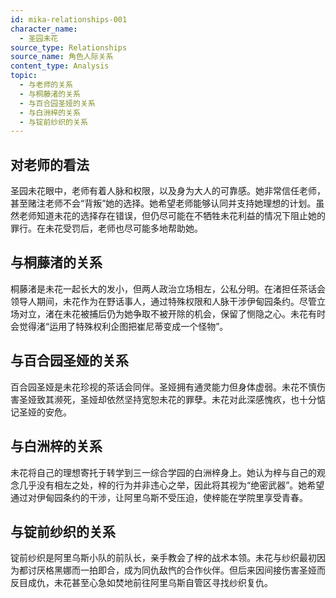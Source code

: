```yaml
---
id: mika-relationships-001
character_name:
  - 圣园未花
source_type: Relationships
source_name: 角色人际关系
content_type: Analysis
topic:
  - 与老师的关系
  - 与桐藤渚的关系
  - 与百合园圣娅的关系
  - 与白洲梓的关系
  - 与锭前纱织的关系
---
```

## 对老师的看法
圣园未花眼中，老师有着人脉和权限，以及身为大人的可靠感。她非常信任老师，甚至赌注老师不会“背叛”她的选择。她希望老师能够认同并支持她理想的计划。虽然老师知道未花的选择存在错误，但仍尽可能在不牺牲未花利益的情况下阻止她的罪行。在未花受罚后，老师也尽可能多地帮助她。

## 与桐藤渚的关系
桐藤渚是未花一起长大的发小，但两人政治立场相左，公私分明。在渚担任茶话会领导人期间，未花作为在野话事人，通过特殊权限和人脉干涉伊甸园条约。尽管立场对立，渚在未花被捕后仍为她争取不被开除的机会，保留了恻隐之心。未花有时会觉得渚“运用了特殊权利企图把崔尼蒂变成一个怪物”。

## 与百合园圣娅的关系
百合园圣娅是未花珍视的茶话会同伴。圣娅拥有通灵能力但身体虚弱。未花不慎伤害圣娅致其濒死，圣娅却依然坚持宽恕未花的罪孽。未花对此深感愧疚，也十分惦记圣娅的安危。

## 与白洲梓的关系
未花将自己的理想寄托于转学到三一综合学园的白洲梓身上。她认为梓与自己的观念几乎没有相左之处，梓的行为并非违心之举，因此将其视为“绝密武器”。她希望通过对伊甸园条约的干涉，让阿里乌斯不受压迫，使梓能在学院里享受青春。

## 与锭前纱织的关系
锭前纱织是阿里乌斯小队的前队长，亲手教会了梓的战术本领。未花与纱织最初因为都讨厌格黑娜而一拍即合，成为同仇敌忾的合作伙伴。但后来因间接伤害圣娅而反目成仇，未花甚至心急如焚地前往阿里乌斯自管区寻找纱织复仇。